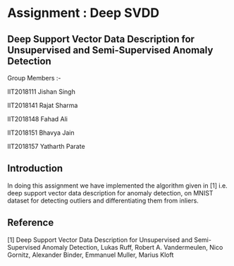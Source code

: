 # Assignment : Deep SVDD
## Deep Support Vector Data Description for Unsupervised and Semi-Supervised Anomaly Detection

Group Members :-

IIT2018111 Jishan Singh

IIT2018141 Rajat Sharma

IIT2018148 Fahad Ali

IIT2018151 Bhavya Jain

IIT2018157 Yatharth Parate

## Introduction
In doing this assignment we have implemented the algorithm given in [1] i.e. deep support vector data description for anomaly detection, on MNIST dataset for detecting outliers and differentiating them from inliers.

## Reference
[1] Deep Support Vector Data Description for Unsupervised and Semi-Supervised Anomaly Detection, Lukas Ruff, Robert A. Vandermeulen, Nico Gornitz, Alexander Binder, Emmanuel Muller, Marius Kloft

